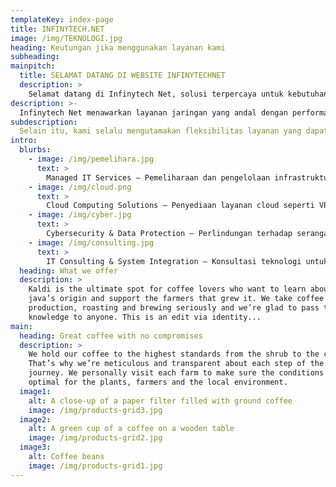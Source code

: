 ```yaml
---
templateKey: index-page
title: INFINYTECH.NET
image: /img/TEKNOLOGI.jpg
heading: Keutungan jika menggunakan layanan kami
subheading: 
mainpitch:
  title: SELAMAT DATANG DI WEBSITE INFINYTECHNET
  description: >
    Selamat datang di Infinytech Net, solusi terpercaya untuk kebutuhan jaringan Anda! Kami menghadirkan layanan profesional di bidang Network Engineering, penyediaan domain DLL. Memastikan konektivitas yang stabil, aman, dan optimal untuk bisnis maupun kebutuhan.
description: >-
  Infinytech Net menawarkan layanan jaringan yang andal dengan performa maksimal, keamanan data terjamin, serta dukungan profesional yang siap membantu kapan saja. Kami menyediakan solusi lengkap, mulai dari pengelolaan jaringan hingga registrasi domain, dengan harga kompetitif untuk memastikan kebutuhan Anda terpenuhi secara efisien.
subdescription:
  Selain itu, kami selalu mengutamakan fleksibilitas layanan yang dapat disesuaikan dengan kebutuhan spesifik setiap klien. Dengan teknologi terkini dan pendekatan yang inovatif, kami memastikan setiap solusi yang kami tawarkan dapat meningkatkan efisiensi operasional Anda. Kepuasan pelanggan adalah prioritas utama kami, sehingga Anda bisa fokus mengembangkan bisnis tanpa perlu khawatir soal infrastruktur IT.
intro:
  blurbs:
    - image: /img/pemelihara.jpg
      text: >
        Managed IT Services – Pemeliharaan dan pengelolaan infrastruktur IT perusahaan, termasuk server, cloud, dan keamanan siber.
    - image: /img/cloud.png
      text: >
        Cloud Computing Solutions – Penyediaan layanan cloud seperti VPS, hosting web, dan cloud storage.
    - image: /img/cyber.jpg
      text: >
        Cybersecurity & Data Protection – Perlindungan terhadap serangan siber, firewall, enkripsi data, dan keamanan jaringan.
    - image: /img/consulting.jpg
      text: >
        IT Consulting & System Integration – Konsultasi teknologi untuk membantu bisnis mengoptimalkan sistem IT mereka.
  heading: What we offer
  description: >
    Kaldi is the ultimate spot for coffee lovers who want to learn about their
    java’s origin and support the farmers that grew it. We take coffee
    production, roasting and brewing seriously and we’re glad to pass that
    knowledge to anyone. This is an edit via identity...
main:
  heading: Great coffee with no compromises
  description: >
    We hold our coffee to the highest standards from the shrub to the cup.
    That’s why we’re meticulous and transparent about each step of the coffee’s
    journey. We personally visit each farm to make sure the conditions are
    optimal for the plants, farmers and the local environment.
  image1:
    alt: A close-up of a paper filter filled with ground coffee
    image: /img/products-grid3.jpg
  image2:
    alt: A green cup of a coffee on a wooden table
    image: /img/products-grid2.jpg
  image3:
    alt: Coffee beans
    image: /img/products-grid1.jpg
---
```

